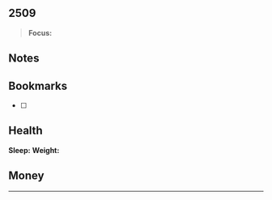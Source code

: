 ## 2509 
> **Focus:** 


	
## Notes


## Bookmarks
- [ ] 

## Health
**Sleep:** 
**Weight:** 

## Money


---
